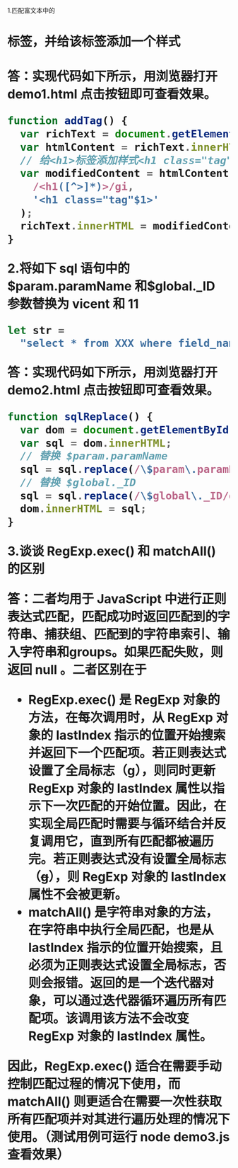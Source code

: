 1.匹配富文本中的<h1>标签，并给该标签添加一个样式<h1 class="tag">

答：实现代码如下所示，用浏览器打开 demo1.html 点击按钮即可查看效果。

```js
function addTag() {
  var richText = document.getElementById("richText");
  var htmlContent = richText.innerHTML;
  // 给<h1>标签添加样式<h1 class="tag">
  var modifiedContent = htmlContent.replace(
    /<h1([^>]*)>/gi,
    '<h1 class="tag"$1>'
  );
  richText.innerHTML = modifiedContent;
}
```



2.将如下 sql 语句中的\$param.paramName 和\$global.\_ID 参数替换为 vicent 和 11

```js
let str =
  "select * from XXX where field_name1=$param.paramName and field_name2=$global._ID";
```

答：实现代码如下所示，用浏览器打开 demo2.html 点击按钮即可查看效果。

```js
function sqlReplace() {
  var dom = document.getElementById("sql");
  var sql = dom.innerHTML;
  // 替换 $param.paramName
  sql = sql.replace(/\$param\.paramName/g, "vicent");
  // 替换 $global._ID
  sql = sql.replace(/\$global\._ID/g, "11");
  dom.innerHTML = sql;
}
```



3.谈谈 RegExp.exec() 和 matchAll() 的区别

答：二者均用于 JavaScript 中进行正则表达式匹配，匹配成功时返回匹配到的字符串、捕获组、匹配到的字符串索引、输入字符串和groups。如果匹配失败，则返回 null 。二者区别在于

- **RegExp.exec()** 是 RegExp 对象的方法，在每次调用时，从 RegExp 对象的 lastIndex 指示的位置开始搜索并返回下一个匹配项。若正则表达式设置了全局标志（g），则同时更新 RegExp 对象的 lastIndex 属性以指示下一次匹配的开始位置。因此，在实现全局匹配时需要与循环结合并反复调用它，直到所有匹配都被遍历完。若正则表达式没有设置全局标志（~~g~~），则 RegExp 对象的 lastIndex 属性不会被更新。
- **matchAll()** 是字符串对象的方法，在字符串中执行全局匹配，也是从 lastIndex 指示的位置开始搜索，且必须为正则表达式设置全局标志，否则会报错。返回的是一个迭代器对象，可以通过迭代器循环遍历所有匹配项。该调用该方法不会改变RegExp 对象的 lastIndex 属性。

因此，RegExp.exec() 适合在需要手动控制匹配过程的情况下使用，而 matchAll() 则更适合在需要一次性获取所有匹配项并对其进行遍历处理的情况下使用。（测试用例可运行 node demo3.js 查看效果）
